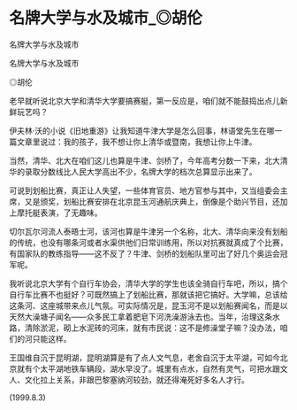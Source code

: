 # 名牌大学与水及城市_◎胡伦

名牌大学与水及城市

名牌大学与水及城市

◎胡伦

老早就听说北京大学和清华大学要搞赛艇，第一反应是，咱们就不能鼓捣出点儿新鲜玩艺吗？

伊夫林·沃的小说《旧地重游》让我知道牛津大学是怎么回事，林语堂先生在哪一篇文章里说过：我的孩子，我不想让你上清华或暨南，我想让你上牛津。

当然，清华、北大在咱们这儿也算是牛津、剑桥了，今年高考分数一下来，北大清华的录取分数线比人民大学高出不少，名牌大学的档次总算显示出来了。

可说到划船比赛，真正让人失望，一些体育官员、地方官参与其中，又当组委会主席，又是颁奖，划船比赛安排在北京昆玉河通航庆典上，倒像是个助兴节目，还加上摩托艇表演，了无趣味。

切尔瓦尔河流人泰晤士河，该河也算是牛津另一个名称，北大、清华向来没有划船的传统，也没有哪条河或者水渠供他们日常训练用，所以对抗赛就真成了个比赛，有国家队的教练指导——这不反了？牛津、剑桥的划船队里可出了好几个奥运会冠军呢。

我听说北京大学有个自行车协会，清华大学的学生也该全骑自行车吧，所以，搞个自行车比赛不也挺好？可既然搞上了划船比赛，那就该把它搞好。大学嘛，总该给这条河、这座城带来点儿气氛。可实际情况是，昆玉河不是以划船赛闻名，而是以天然大澡塘子闻名——众多民工拿着肥皂下河洗澡游泳去也。当年，治理这条水路，清除淤泥，砌上水泥砖的河床，就有市民说：这不是修澡堂子嘛？没办法，咱们的河只能这样。

王国维自沉于昆明湖，昆明湖算是有了点人文气息，老舍自沉于太平湖，可如今北京就有个太平湖地铁车辆段，湖水早没了。城里有点水，自然有灵气，可把水跟文人、文化拉上关系，非跟巴黎塞纳河较劲，就还得淹死好多名人才行。

(1999.8.3)